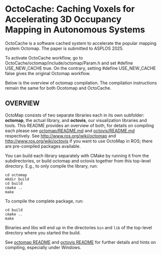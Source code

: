 OctoCache: Caching Voxels for Accelerating 3D Occupancy Mapping in Autonomous Systems
===========================================================================

OctoCache is a software cached system to accelerate the popular mapping system Octomap. The paper is submitted to ASPLOS 2025.

To activate OctoCache workflow, go to OctoCache/octomap/include/octomap/Param.h and set #define USE_NEW_CACHE true. On the contrary, setting #define USE_NEW_CACHE false gives the original Octomap workflow.

Below is the overview of octomap compilation. The compilation instructions remain the same for both Ocotomap and OctoCache.


OVERVIEW
--------

OctoMap consists of two separate libraries each in its own subfolder:
**octomap**, the actual library, and **octovis**, our visualization libraries and tools.
This README provides an overview of both, for details on compiling each please 
see [octomap/README.md](octomap/README.md) and [octovis/README.md](octovis/README.md) respectively.
See http://www.ros.org/wiki/octomap and http://www.ros.org/wiki/octovis if you 
want to use OctoMap in ROS; there are pre-compiled packages available.

You can build each library separately with CMake by running it from the subdirectories, 
or build octomap and octovis together from this top-level directory. E.g., to
only compile the library, run:

    cd octomap
    mkdir build
    cd build
    cmake ..
    make
  
To compile the complete package, run:

    cd build
    cmake ..
    make
  
Binaries and libs will end up in the directories `bin` and `lib` of the
top-level directory where you started the build.


See [octomap README](octomap/README.md) and [octovis README](octovis/README.md) for further
details and hints on compiling, especially under Windows.
